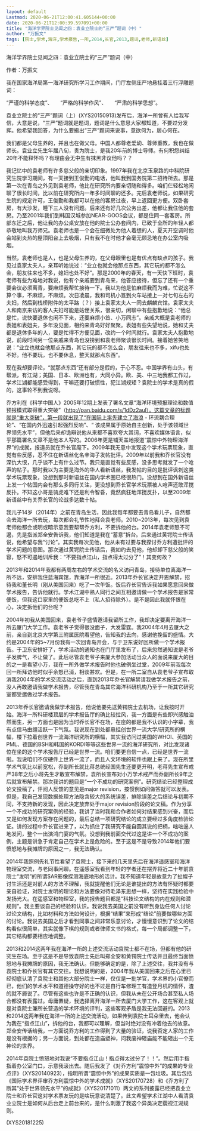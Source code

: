 ```yaml
---
layout: default
Lastmod: 2020-06-21T12:00:41.605144+00:00
date: 2020-06-21T12:00:39.597091+00:00
title: "海洋学界院士见闻之四：袁业立院士的“三严”题词（中）"
author: "万振文"
tags: [院士,学术,海洋,学术报告,一所,2014,长官,2013,题词,老师,新语丝]
---
```


海洋学界院士见闻之四：袁业立院士的“三严”题词（中）

作者：万振文

我在国家海洋局第一海洋研究所学习工作期间，门厅左侧庄严地悬挂着三行浮雕题词：

“严谨的科学态度”、　　“严格的科学作风”、　　“严肃的科学思想”。

袁业立院士的“三严”题词（上）(XYS20150913)发布后，海洋一所曾有人给我写信，大意是说，“三严”题词就是题词，题词是什么意思大家都知道，不要过分发挥。他希望我回答，为什么要搬出“三严”题词来说事，意欲何为，居心何在。

我们都是父母生养的，并且也在做父母。中国人都尊老爱幼、尊师重教，我也在做师长。袁业立先生年届八旬，贵为院士，是我20年前的博士导师。有何积怨纠结20年不能释怀吗？有理由会无中生有抹黑非议他吗？？

我记忆中的袁老师有许多慈父般的亲切印象。1997年我在北京玉泉路的中科院研究生院学习期间，有一天接到王俊勤的电话，他叫我到国务院第二招待所去。那是第一次在青岛之外见到袁老师，他比在研究所内要亲切随和得多。咱们仨轻松地闲聊了很长时间，比以前在研究所内一年多时间聊的还多。完后袁老师说，如果研究生院的规定许可，王俊勤和我都可以在他的客房过夜，早上返回更方便。双卧套房，有大沙发，睡下三人没有问题。后来还有好几次公务出差，他都让我住他的套房。乃至2001年我们到韩国汉城参加NEAR-GOOS会议，都是住同一套客房。所部东迁之后，他让我的办公桌安放在他的院士公办套间内，已致于全所的年轻人都恭敬地叫我万师兄。袁老师也是一个会在细微处为他人着想的人，夏天开空调时他会站到炎热的屋顶阳台上去吸烟，只有我不在时他才会毫无顾忌地在办公室内吸烟。

当然，袁老师也是人，也是父母生养的，在父母眼里也是有优点有缺点的孩子。我见过袁家太夫人，亲耳听她说过：“业立也就会他那点东西，其它玩的都不怎么会，朋友往来也不多，媳妇也处不好”。那是2000年的春天，有一天快下班时，袁老师有些为难地对我说，他有个亲戚要到青岛来，他答应接待，但忘了还有一个重要会议必须离青，要麻烦我帮忙接待一下。我以为他是怕麻烦我而为难，忙说这不算个事，不麻烦，不麻烦。次日凌晨，我和司机小笪到火车站接上一对七旬左右的夫妇，然后到栈桥附件的太平路（？）接上袁家太夫人一同去麒麟宾馆。袁家太夫人和南京来访的客人夫妇可能是姑侄关系，很亲切，闲聊中有些抱歉地说：“他总是忙，说快要退休也闲不下来，还要麻烦小笪、小万同志”。亲戚大概是袁老师的表姐和表姐夫，多年没见面，相约来青岛好好聚聚。表姐有些失望地说，她和丈夫都是退休多年的人，要是忙得不方便见面，改约一个时间就行。袁家太夫人抱歉地说，前段时间另一位亲戚来青岛也没捞到和袁老师聚谈很长时间。接着她苦笑地说：“业立也就会他那点东西，其它玩的都不怎么会，朋友往来也不多，xifu也处不好。他不要玩，也不要休息，整天就那点东西”。

现在我却要评论，“就那点东西”还有部分是假的，于心不忍。中国学界有山头，有帮派，有江湖；美国、日本、欧洲也有，大同小异。欧、美、中三地我都工作过，学术江湖都能感受得到，干嘛还要打破惯性，犯江湖规矩？袁院士的学术是真的假的，这事轮不到我说呀。

乔方利在《科学中国人》2005年12期上发表了署名文章“海洋环境预报理论和数值预报模式取得重大突破”（http://pan.baidu.com/s/1dDz2aul）。这篇文章的标题就是“重大突破”，第一段就出现了“在国际上率先建立了海浪 - 环流耦合理论”、“在国内外迅速引起强烈反响”、“ 该成果属于原始自主创新，处于该领域世界领先水平”，但他后来却诡辩说他从来都不喜欢夸大其词，不喜欢媒体语言，似乎那篇署名文章不是他本人写的。2006年更是铺天盖地报道“震惊中外物理海洋界”的成就，报道员就在乔长官麾下。2009年我无意中发现这个学术玩票现象，直觉有些反感，忍不住在新语丝化名辛海子发帖批评。2009年以前我和乔长官没有深仇大恨，几乎谈不上有什么过节。我只是直觉有些反感，没多思考就发了一个呛声的帖子。那时我以为主要是海外的华人看新语丝，我发帖的目的是批评讽刺这类学术玩票现象，没想到那时新语丝在国内学术圈已经很热门。没想到在国外新语丝上发一个帖国内会有那么多同行关注，更没想到乔长官学术玩票被人呛声还敢浑搅反扑。不知这小哥是骑虎难下还是利令智昏，竟然疯狂地浑搅反扑，以至2009年新语丝中有关乔长官的论战多达数十帖。

我儿子14岁（2014年）之前在青岛生活，因此我每年都要去青岛看儿子，自然都会去海洋一所去玩，每次都会礼节性地拜会袁老师。2010~2013年，每次见到袁老师他都会或明或暗示意我要帮帮乔方利，不要拆他的台。2014年袁老师怒不可遏，先是指派郑全安告诉我，他们知道是我在“蓄意”拆台。后来通过黄锷院士传话说，他希望与我“讨论”。其实我每次见他，他从未有过要与我探讨乔方利遭批评的学术问题的意图。那次通过黄锷院士传话后，我如约去见他，他却卸下慈父般的笑容，怒不可遏地训斥我：“不要指点江山，指点得太过分了”！其变何故？

2013年和2014年我都有两周左右的学术交流的名义访问青岛，接待单位离海洋一所不远，安排我住蓝海宾馆，靠海洋一所很近。2013年乔长官决定开恩解禁，招待我和董长明（刚从美国回来）吃了一次午饭。饭后乔长官告诉我如果愿意回来做学术报告，告诉他就行。学术江湖中熟人同行之间互相邀请做一个学术报告是家常便饭，但我这口家里的便饭总吃不上（私人招待除外）。是不是因此我就怀恨在心，决定拆他们的台呢？

2004年初我从美国回来，袁老爷子盛情邀请我留所工作，我却决定要离开海洋一所去厦门大学工作。袁老爷子觉得很没面子，大发雷霆。我2004年4月去厦大之前，亲自到北京大学第三附属医院看望他，告知我的去向，感谢他挽留的盛情。大约是2004年的5~7月份我有一次回青岛开会，与于卫东说好回所做一个学术报告。于卫东安排好了，学术活动的通知也在门厅里发布了，后来忽然通知说是老爷子发脾气，不让做了。此后尽管袁老爷子来厦大参加活动当众人的面说来厦大的目的之一是看望小万，我在一所外做学术报告时他也破例坐过堂，2009年前我每次回一所拜访他时似乎余怒已消，相谈甚欢。但是，在一所二室自从袁老爷子宣布取消我2004年的学术交流活动之后，直到2013年乔长官解禁请我做学术报告之前，没人再敢邀请我做学术报告，尽管我在青岛其它海洋科研机构乃至于一所其它研究室都受邀做过学术报告。

2013年乔长官邀请我做学术报告，他说他要先送黄锷院士去机场，让我按时开始。海洋一所科研楼顶层的学术报告厅的确比较拉风，我一方面是有些即兴感触油然而生，另一方面也是因为当时乔长官不在场，在座的都是我不认识的小字辈，我有点信马由缰活跃一下气氛。我说现在到处都悬挂创世界一流大学/研究所的横幅，楼下拉着创世界一流海洋研究所的横幅，其实我访问过美国的WHOI、英国的PML、德国的BSH和韩国的KORDI等等这些世界一流的海洋研究所，对比发现诸位在坐的这个学术报告厅已经是世界一流。咱们要更自信一点，已经是世界一流啦。我说咱们不仅硬件上世界一流了，而且人文环境的软件也跟上来了。现在所里学术气氛比以前宽松，乔副所长就比蒋总统经国先生还要更开明，老蒋先生宣布戒严38年之后小蒋先生才敢宣布解禁，袁所长宣布对小万学术戒严而乔副所长9年之后就宣布解禁。那次我讲的题目是“一个不成功的研究案例”。研究结论已经整理成论文投稿了，评阅人反馈的意见是major revision，按惯例如问做答就可以发表。但是，我自己发现数据处理方法隐含较大的系统误差，排除误差之后结论与初期不同，不支持新的发现，因此决定放弃处于major revision阶段的论文稿。作为分享一个不成功的研究案例的经验，我讲了当时我和合作者如何对结果感到兴奋，而后又是如何发现方案存在问题的，最后总结一项研究结论的成立要经过多角度检验论证。讲的过程中乔长官进来了，以为抓住了我研究不能自圆其说的把柄，咄咄逼人地发问，整个一出演鸿门宴的气氛。没想到我前面交代过这是讲一个不成功的案例，主题是讲急于肯定自己在学术上是危险的。至于这是不是导致2014年他们要愤怒地与我摊牌的原因之一，我无法确认。

2014年我照例先礼节性看望了袁院士，接下来的几天里先后在海洋遥感室和海洋物理室交流，与老同事闲聊。在遥感室我看到年轻的学者还在摆弄将近二十年前袁院士“发明”的所谓SAR影像探测海底地形的活计。我不知道年轻是故意为了扯幌子讨生活还是对前人的方法不理解，我就提醒他们无论是谁提出的方法有怀疑时都要亲自验证，对院士发明的理论和方法要像对待毛泽东思想一样，坚持在实践检验中发扬光大。在遥感室和物理室，我的报告题目都是“科技论文结构的内在规则和潜规则”。我主要谈自己的经验和认识。我说我去美国之前没有听到身边任何人讨论过论文结构，比如材料和方法如何设计，根据“结果”来形成“结论”前要做哪些方面的讨论。我说去美国之后才看到同事之间非常乐意讨论，才慢慢意识到了论文的结构看似很简单，其实就像下棋的规则或者律师文书的格式，每一个局部调整一下，其它结构都要相应地调整。

2013和2014这两年我在海洋一所的上述交流活动袁院士都不在场，但都有他的研究生在场。至于这是不是导致袁院士先后叫郑全安和黄锷院士传话并且最终当面愤怒地与我摊牌的原因，我无法确认。但能够确定的是，除了上述交往，我并没有与袁院士和乔长官有其它交往。我想说明的是，2004年我从美国回来之后在心里已经彻底认清了袁院士和其他大部分院士一样，仅仅是一批学官，学术界的小官僚而已，他们的学术水平和道德操守好的也不过是自行车修理工有造登月机的情怀，渣的就不屑说了。尽管有这些也许是不正确的认识，但我从未在公开场合甚至私人场合都没有表露过。毋庸置疑，我选择离开海洋一所去厦门大学工作，这在客观上就是对袁院士兼所长营造的学术环境的评判，这些客观矛盾是我无法回避的。2013和2014这两年我在海洋一所的上述交流活动，如果传到袁院士耳朵里去，他会认为我在“指点江山”，拆他的台，我都可以理解，但当时绝对没有冲着他去的故意。郑全安传话给我，一方面说乔方利的工作得到了大量的验证，说我否定人家的工作是没有根据的；另一方面说，到处都在造庙塑神，问我废神砸庙能不能砸出一个无神论的世界。

2014年袁院士愤怒地对我说“不要指点江山！指点得太过分了！！”。然后用手指指着办公室门口，示意我滚出去。随后我发了《对乔方利“震惊中外”的成果的专业点评》（XYS20140923），指明所谓“震惊中外”的成果实质是一包垃圾。其后包括《国际学术界评审乔方利震惊中外的学术成就》（XYS20170728）和《乔方利了断其“处于世界领先水平”的成就》（XYS20171011）两文的系列披露已经把袁业立院士和乔长官这对学术票友玩的是啥玩意说清楚了。此文希望学术江湖中人看清袁业立院士是如何从后台走上前台来的，是什么刺激了我这个异类决定藐视江湖规则。

(XYS20181225)

